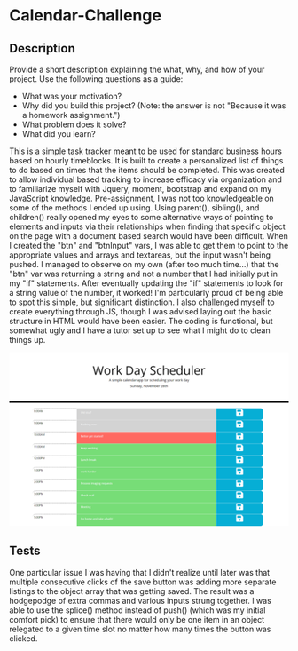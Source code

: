 # Calendar-Challenge

## Description
Provide a short description explaining the what, why, and how of your project. Use the following questions as a guide:
- What was your motivation?
- Why did you build this project? (Note: the answer is not "Because it was a homework assignment.")
- What problem does it solve?
- What did you learn?

This is a simple task tracker meant to be used for standard business hours based on hourly timeblocks. It is built to create a personalized list of things to do based on times that the items should be completed. This was created to allow individual based tracking to increase efficacy via organization and to familiarize myself with Jquery, moment, bootstrap and expand on my JavaScript knowledge. Pre-assignment, I was not too knowledgeable on some of the methods I ended up using. Using parent(), sibling(), and children() really opened my eyes to some alternative ways of pointing to elements and inputs via their relationships when finding that specific object on the page with a document based search would have been difficult. When I created the "btn" and "btnInput" vars, I was able to get them to point to the appropriate values and arrays and textareas, but the input wasn't being pushed. I managed to observe on my own (after too much time...) that the "btn" var was returning a string and not a number that I had initially put in my "if" statements. After eventually updating the "if" statements to look for a string value of the number, it worked! I'm particularly proud of being able to spot this simple, but significant distinction. I also challenged myself to create everything through JS, though I was advised laying out the basic structure in HTML would have been easier. The coding is functional, but somewhat ugly and I have a tutor set up to see what I might do to clean things up.

![Picture of the calendar app after refreshing the browser](/Assets/screen_shots/Calendar_App.png)

## Tests
One particular issue I was having that I didn't realize until later was that multiple consecutive clicks of the save button was adding more separate listings to the object array that was getting saved. The result was a hodgepodge of extra commas and various inputs strung together. I was able to use the splice() method instead of push() (which was my initial comfort pick) to ensure that there would only be one item in an object relegated to a given time slot no matter how many times the button was clicked.